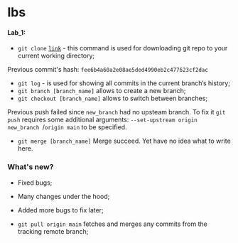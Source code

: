 # lbs
#### Lab_1:
* `git clone` [`link`](https://github.com/vasylfil/lbs.git) - this command is used for downloading git repo to your current working directory;

Previous commit's hash: `fee6b4a60a2e08ae5ded4990eb2c477623cf2dac`
* `git log` - is used for showing all commits in the current branch’s history;
* `git branch [branch_name]` allows to create a new branch;
* `git checkout [branch_name]` allows to switch between branches;

Previous push failed since `new_branch` had no upsteam branch. To fix it `git push` requires some additional arguments: `--set-upstream origin new_branch
`/`origin main` to be specified.
* `git merge [branch_name]`
Merge succeed. Yet have no idea what to write here.
### What's new?
* Fixed bugs;
* Many changes under the hood;
* Added more bugs to fix later;


* `git pull origin main` fetches and merges any commits from the tracking remote branch;
